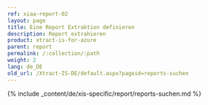 ```yaml
---
ref: xiaa-report-02
layout: page
title: Eine Report Extraktion definieren
description: Report extrahieren
product: xtract-is-for-azure
parent: report
permalink: /:collection/:path
weight: 2
lang: de_DE
old_url: /Xtract-IS-DE/default.aspx?pageid=reports-suchen
---
```

{% include _content/de/xis-specific/report/reports-suchen.md %}

